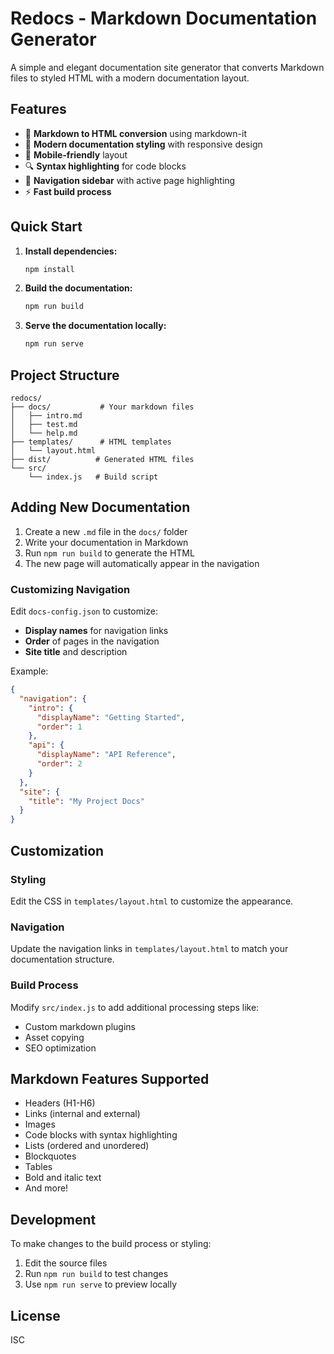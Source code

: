 # Redocs - Markdown Documentation Generator

A simple and elegant documentation site generator that converts Markdown files to styled HTML with a modern documentation layout.

## Features

- 📝 **Markdown to HTML conversion** using markdown-it
- 🎨 **Modern documentation styling** with responsive design
- 📱 **Mobile-friendly** layout
- 🔍 **Syntax highlighting** for code blocks
- 🧭 **Navigation sidebar** with active page highlighting
- ⚡ **Fast build process**

## Quick Start

1. **Install dependencies:**
   ```bash
   npm install
   ```

2. **Build the documentation:**
   ```bash
   npm run build
   ```

3. **Serve the documentation locally:**
   ```bash
   npm run serve
   ```

## Project Structure

```
redocs/
├── docs/           # Your markdown files
│   ├── intro.md
│   ├── test.md
│   └── help.md
├── templates/      # HTML templates
│   └── layout.html
├── dist/          # Generated HTML files
└── src/
    └── index.js   # Build script
```

## Adding New Documentation

1. Create a new `.md` file in the `docs/` folder
2. Write your documentation in Markdown
3. Run `npm run build` to generate the HTML
4. The new page will automatically appear in the navigation

### Customizing Navigation

Edit `docs-config.json` to customize:
- **Display names** for navigation links
- **Order** of pages in the navigation
- **Site title** and description

Example:
```json
{
  "navigation": {
    "intro": {
      "displayName": "Getting Started",
      "order": 1
    },
    "api": {
      "displayName": "API Reference", 
      "order": 2
    }
  },
  "site": {
    "title": "My Project Docs"
  }
}
```

## Customization

### Styling
Edit the CSS in `templates/layout.html` to customize the appearance.

### Navigation
Update the navigation links in `templates/layout.html` to match your documentation structure.

### Build Process
Modify `src/index.js` to add additional processing steps like:
- Custom markdown plugins
- Asset copying
- SEO optimization

## Markdown Features Supported

- Headers (H1-H6)
- Links (internal and external)
- Images
- Code blocks with syntax highlighting
- Lists (ordered and unordered)
- Blockquotes
- Tables
- Bold and italic text
- And more!

## Development

To make changes to the build process or styling:

1. Edit the source files
2. Run `npm run build` to test changes
3. Use `npm run serve` to preview locally

## License

ISC 
